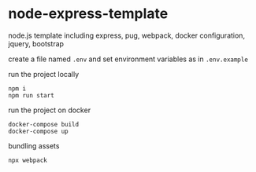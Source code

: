 # node-express-template

node.js template including express, pug, webpack, docker configuration, jquery, bootstrap

create a file named ```.env``` and set environment variables as in ```.env.example```

run the project locally

```
npm i
npm run start
```

run the project on docker

```
docker-compose build
docker-compose up
```

bundling assets

```
npx webpack
```

